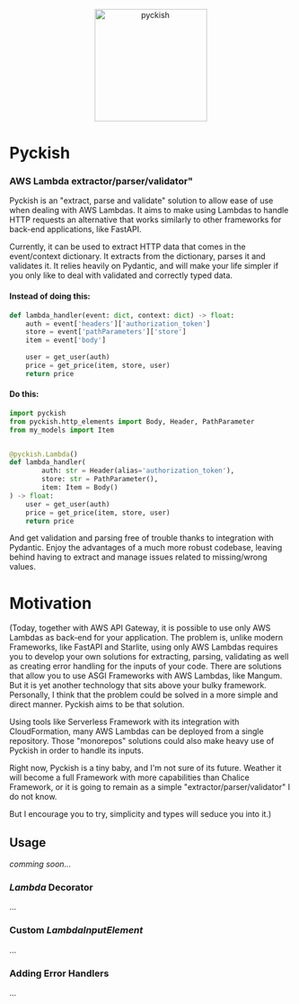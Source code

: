 <p align="center">
  <img alt="pyckish" src="https://i.imgur.com/laQh8BT.png" height="200">
</p>

# Pyckish
### AWS Lambda extractor/parser/validator" 
Pyckish is an "extract, parse and validate" solution to allow ease of use when dealing with AWS Lambdas. It aims
to make using Lambdas to handle HTTP requests an alternative that works similarly to other frameworks for back-end
applications, like FastAPI.

Currently, it can be used to extract HTTP data that comes in the event/context dictionary. It extracts from the dictionary,
parses it and validates it. It relies heavily on Pydantic, and will make your life simpler if you only like to deal with validated and
correctly typed data.

#### Instead of doing this:
```python
def lambda_handler(event: dict, context: dict) -> float:
    auth = event['headers']['authorization_token']
    store = event['pathParameters']['store']
    item = event['body']
    
    user = get_user(auth)
    price = get_price(item, store, user)
    return price
```

#### Do this:

```python
import pyckish
from pyckish.http_elements import Body, Header, PathParameter
from my_models import Item


@pyckish.Lambda()
def lambda_handler(
        auth: str = Header(alias='authorization_token'),
        store: str = PathParameter(),
        item: Item = Body()
) -> float:
    user = get_user(auth)
    price = get_price(item, store, user)
    return price
```

And get validation and parsing free of trouble thanks to integration with Pydantic. Enjoy the advantages of a much
more robust codebase, leaving behind having to extract and manage issues related to missing/wrong values.


# Motivation

(Today, together with AWS API Gateway, it is possible to use only AWS Lambdas as back-end for your application.
The problem is, unlike modern Frameworks, like FastAPI and Starlite, using only AWS Lambdas requires you to develop
your own solutions for extracting, parsing, validating as well as creating error handling for the inputs of your code.
There are solutions that allow you to use ASGI Frameworks with AWS Lambdas, like Mangum. But it is yet another 
technology that sits above your bulky framework. Personally, I think that the problem could be solved in a more 
simple and direct manner. Pyckish aims to be that solution.

Using tools like Serverless Framework with its integration with CloudFormation, many AWS Lambdas can be deployed
from a single repository. Those "monorepos" solutions could also make heavy use of Pyckish in order to handle its
inputs.

Right now, Pyckish is a tiny baby, and I'm not sure of its future. Weather it will become a full Framework with more
capabilities than Chalice Framework, or it is going to remain as a simple "extractor/parser/validator" I do not know.

But I encourage you to try, simplicity and types will seduce you into it.)

## Usage
_comming soon..._

### _Lambda_ Decorator
...

### Custom _LambdaInputElement_
...

### Adding Error Handlers
...